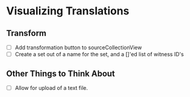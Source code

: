 # Visualizing Translations #
## Transform ##
 - [ ] Add transformation button to sourceCollectionView
 - [ ] Create a set out of a name for the set, and a []'ed list of witness ID's

## Other Things to Think About ##
 - [ ] Allow for upload of a text file.
